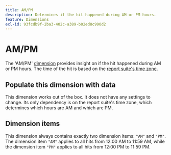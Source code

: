 ```yaml
---
title: AM/PM
description: Determines if the hit happened during AM or PM hours.
feature: Dimensions
exl-id: 93fcdb9f-2ba3-402c-a389-b02ed8c990d2
---
```

# AM/PM

The 'AM/PM' [dimension](overview.md) provides insight on if the hit happened during AM or PM hours. The time of the hit is based on the [report suite's time zone](/help/admin/admin/c-manage-report-suites/c-edit-report-suites/general/general-acct-settings-admin.md).

## Populate this dimension with data

This dimension works out of the box. It does not have any settings to change. Its only dependency is on the report suite's time zone, which determines which hours are AM and which are PM.

## Dimension items

This dimension always contains exactly two dimension items: `"AM"` and `"PM"`. The dimension item `"AM"` applies to all hits from 12:00 AM to 11:59 AM, while the dimension item `"PM"` applies to all hits from 12:00 PM to 11:59 PM.
